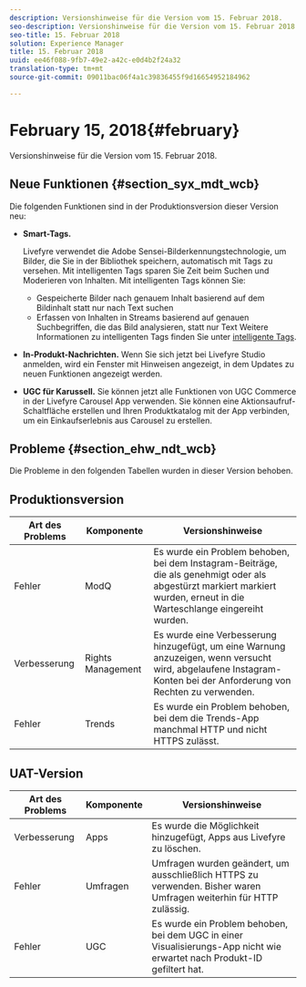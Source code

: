 ```yaml
---
description: Versionshinweise für die Version vom 15. Februar 2018.
seo-description: Versionshinweise für die Version vom 15. Februar 2018.
seo-title: 15. Februar 2018
solution: Experience Manager
title: 15. Februar 2018
uuid: ee46f088-9fb7-49e2-a42c-e0d4b2f24a32
translation-type: tm+mt
source-git-commit: 09011bac06f4a1c39836455f9d16654952184962

---
```



# February 15, 2018{#february}

Versionshinweise für die Version vom 15. Februar 2018.

## Neue Funktionen {#section_syx_mdt_wcb}

Die folgenden Funktionen sind in der Produktionsversion dieser Version neu:

* **Smart-Tags.**

   Livefyre verwendet die Adobe Sensei-Bilderkennungstechnologie, um Bilder, die Sie in der Bibliothek speichern, automatisch mit Tags zu versehen.
Mit intelligenten Tags sparen Sie Zeit beim Suchen und Moderieren von Inhalten. Mit intelligenten Tags können Sie:

   * Gespeicherte Bilder nach genauem Inhalt basierend auf dem Bildinhalt statt nur nach Text suchen
   * Erfassen von Inhalten in Streams basierend auf genauen Suchbegriffen, die das Bild analysieren, statt nur Text
   Weitere Informationen zu intelligenten Tags finden Sie unter [intelligente Tags](/help/using/c-features-livefyre/c-smart-tags/c-smart-tags.md#c_smart_tags).

* **In-Produkt-Nachrichten.** Wenn Sie sich jetzt bei Livefyre Studio anmelden, wird ein Fenster mit Hinweisen angezeigt, in dem Updates zu neuen Funktionen angezeigt werden.
* **UGC für Karussell.** Sie können jetzt alle Funktionen von UGC Commerce in der Livefyre Carousel App verwenden. Sie können eine Aktionsaufruf-Schaltfläche erstellen und Ihren Produktkatalog mit der App verbinden, um ein Einkaufserlebnis aus Carousel zu erstellen.

## Probleme {#section_ehw_ndt_wcb}

Die Probleme in den folgenden Tabellen wurden in dieser Version behoben.

## Produktionsversion

| **Art des Problems** | **Komponente** | **Versionshinweise** |
|---|---|---|
| Fehler | ModQ | Es wurde ein Problem behoben, bei dem Instagram-Beiträge, die als genehmigt oder als abgestürzt markiert markiert wurden, erneut in die Warteschlange eingereiht wurden. |
| Verbesserung | Rights Management | Es wurde eine Verbesserung hinzugefügt, um eine Warnung anzuzeigen, wenn versucht wird, abgelaufene Instagram-Konten bei der Anforderung von Rechten zu verwenden. |
| Fehler | Trends | Es wurde ein Problem behoben, bei dem die Trends-App manchmal HTTP und nicht HTTPS zulässt. |

## UAT-Version

| **Art des Problems** | **Komponente** | **Versionshinweise** |
|---|---|---|
| Verbesserung | Apps | Es wurde die Möglichkeit hinzugefügt, Apps aus Livefyre zu löschen. |
| Fehler | Umfragen | Umfragen wurden geändert, um ausschließlich HTTPS zu verwenden. Bisher waren Umfragen weiterhin für HTTP zulässig. |
| Fehler | UGC | Es wurde ein Problem behoben, bei dem UGC in einer Visualisierungs-App nicht wie erwartet nach Produkt-ID gefiltert hat. |


